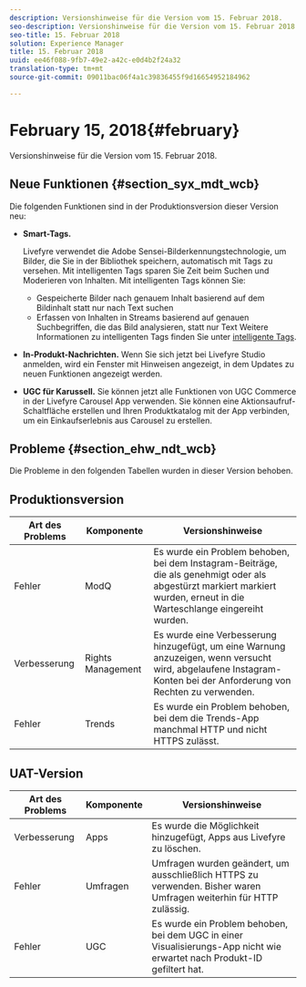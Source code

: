 ```yaml
---
description: Versionshinweise für die Version vom 15. Februar 2018.
seo-description: Versionshinweise für die Version vom 15. Februar 2018.
seo-title: 15. Februar 2018
solution: Experience Manager
title: 15. Februar 2018
uuid: ee46f088-9fb7-49e2-a42c-e0d4b2f24a32
translation-type: tm+mt
source-git-commit: 09011bac06f4a1c39836455f9d16654952184962

---
```



# February 15, 2018{#february}

Versionshinweise für die Version vom 15. Februar 2018.

## Neue Funktionen {#section_syx_mdt_wcb}

Die folgenden Funktionen sind in der Produktionsversion dieser Version neu:

* **Smart-Tags.**

   Livefyre verwendet die Adobe Sensei-Bilderkennungstechnologie, um Bilder, die Sie in der Bibliothek speichern, automatisch mit Tags zu versehen.
Mit intelligenten Tags sparen Sie Zeit beim Suchen und Moderieren von Inhalten. Mit intelligenten Tags können Sie:

   * Gespeicherte Bilder nach genauem Inhalt basierend auf dem Bildinhalt statt nur nach Text suchen
   * Erfassen von Inhalten in Streams basierend auf genauen Suchbegriffen, die das Bild analysieren, statt nur Text
   Weitere Informationen zu intelligenten Tags finden Sie unter [intelligente Tags](/help/using/c-features-livefyre/c-smart-tags/c-smart-tags.md#c_smart_tags).

* **In-Produkt-Nachrichten.** Wenn Sie sich jetzt bei Livefyre Studio anmelden, wird ein Fenster mit Hinweisen angezeigt, in dem Updates zu neuen Funktionen angezeigt werden.
* **UGC für Karussell.** Sie können jetzt alle Funktionen von UGC Commerce in der Livefyre Carousel App verwenden. Sie können eine Aktionsaufruf-Schaltfläche erstellen und Ihren Produktkatalog mit der App verbinden, um ein Einkaufserlebnis aus Carousel zu erstellen.

## Probleme {#section_ehw_ndt_wcb}

Die Probleme in den folgenden Tabellen wurden in dieser Version behoben.

## Produktionsversion

| **Art des Problems** | **Komponente** | **Versionshinweise** |
|---|---|---|
| Fehler | ModQ | Es wurde ein Problem behoben, bei dem Instagram-Beiträge, die als genehmigt oder als abgestürzt markiert markiert wurden, erneut in die Warteschlange eingereiht wurden. |
| Verbesserung | Rights Management | Es wurde eine Verbesserung hinzugefügt, um eine Warnung anzuzeigen, wenn versucht wird, abgelaufene Instagram-Konten bei der Anforderung von Rechten zu verwenden. |
| Fehler | Trends | Es wurde ein Problem behoben, bei dem die Trends-App manchmal HTTP und nicht HTTPS zulässt. |

## UAT-Version

| **Art des Problems** | **Komponente** | **Versionshinweise** |
|---|---|---|
| Verbesserung | Apps | Es wurde die Möglichkeit hinzugefügt, Apps aus Livefyre zu löschen. |
| Fehler | Umfragen | Umfragen wurden geändert, um ausschließlich HTTPS zu verwenden. Bisher waren Umfragen weiterhin für HTTP zulässig. |
| Fehler | UGC | Es wurde ein Problem behoben, bei dem UGC in einer Visualisierungs-App nicht wie erwartet nach Produkt-ID gefiltert hat. |


